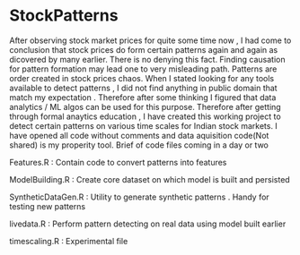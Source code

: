 # StockPatterns
After observing stock market prices for quite some time now , I had come to conclusion that stock prices do form certain patterns again and again as dicovered by many earlier. There is no denying this fact. Finding causation for pattern formation may lead one to very misleading path. Patterns are order created in stock prices chaos. When I stated looking for any tools available to detect patterns , I did not find anything in public domain that match my expectation . Therefore after some thinking I figured that data analytics / ML algos can be used for this purpose. Therefore after getting through formal anaytics education , I have created this working project to detect certain patterns on various time scales for Indian stock markets. I have opened all code without comments and data aquisition code(Not shared) is my properity tool. Brief of code files coming in a day or two

Features.R          : Contain code to convert patterns into features

ModelBuilding.R     : Create core dataset on which model is built and persisted

SyntheticDataGen.R  : Utility to generate synthetic patterns . Handy for testing new patterns

livedata.R          : Perform pattern detecting on real data using model built earlier

timescaling.R       : Experimental file 

